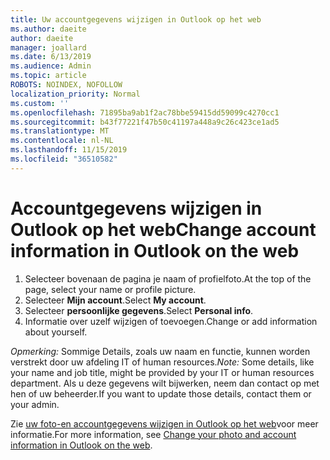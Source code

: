 ```yaml
---
title: Uw accountgegevens wijzigen in Outlook op het web
ms.author: daeite
author: daeite
manager: joallard
ms.date: 6/13/2019
ms.audience: Admin
ms.topic: article
ROBOTS: NOINDEX, NOFOLLOW
localization_priority: Normal
ms.custom: ''
ms.openlocfilehash: 71895ba9ab1f2ac78bbe59415dd59099c4270cc1
ms.sourcegitcommit: b43f77221f47b50c41197a448a9c26c423ce1ad5
ms.translationtype: MT
ms.contentlocale: nl-NL
ms.lasthandoff: 11/15/2019
ms.locfileid: "36510582"
---
```

# <a name="change-account-information-in-outlook-on-the-web"></a><span data-ttu-id="25a8c-102">Accountgegevens wijzigen in Outlook op het web</span><span class="sxs-lookup"><span data-stu-id="25a8c-102">Change account information in Outlook on the web</span></span>

1. <span data-ttu-id="25a8c-103">Selecteer bovenaan de pagina je naam of profielfoto.</span><span class="sxs-lookup"><span data-stu-id="25a8c-103">At the top of the page, select your name or profile picture.</span></span>
1. <span data-ttu-id="25a8c-104">Selecteer **Mijn account**.</span><span class="sxs-lookup"><span data-stu-id="25a8c-104">Select **My account**.</span></span>
1. <span data-ttu-id="25a8c-105">Selecteer **persoonlijke gegevens**.</span><span class="sxs-lookup"><span data-stu-id="25a8c-105">Select **Personal info**.</span></span>
1. <span data-ttu-id="25a8c-106">Informatie over uzelf wijzigen of toevoegen.</span><span class="sxs-lookup"><span data-stu-id="25a8c-106">Change or add information about yourself.</span></span>

<span data-ttu-id="25a8c-107">*Opmerking:* Sommige Details, zoals uw naam en functie, kunnen worden verstrekt door uw afdeling IT of human resources.</span><span class="sxs-lookup"><span data-stu-id="25a8c-107">*Note:* Some details, like your name and job title, might be provided by your IT or human resources department.</span></span> <span data-ttu-id="25a8c-108">Als u deze gegevens wilt bijwerken, neem dan contact op met hen of uw beheerder.</span><span class="sxs-lookup"><span data-stu-id="25a8c-108">If you want to update those details, contact them or your admin.</span></span>

<span data-ttu-id="25a8c-109">Zie [uw foto-en accountgegevens wijzigen in Outlook op het web](https://support.office.com/article/b2dbb289-851d-4bed-93c3-3e136f5659ec)voor meer informatie.</span><span class="sxs-lookup"><span data-stu-id="25a8c-109">For more information, see [Change your photo and account information in Outlook on the web](https://support.office.com/article/b2dbb289-851d-4bed-93c3-3e136f5659ec).</span></span>